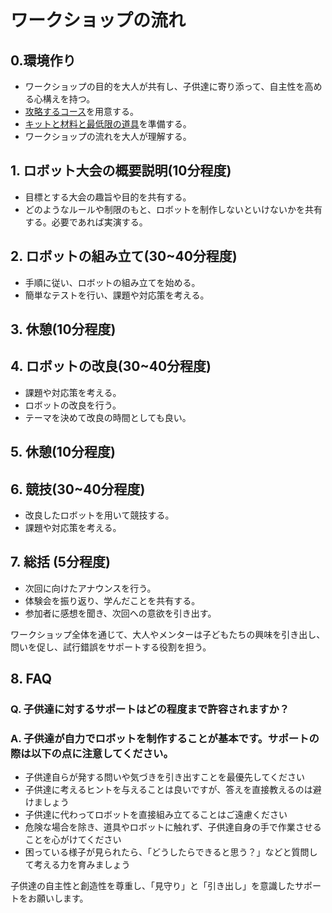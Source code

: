# ワークショップの流れ

## 0.環境作り
- ワークショップの目的を大人が共有し、子供達に寄り添って、自主性を高める心構えを持つ。
- [攻略するコース](./COURSE.md)を用意する。
- [キットと材料と最低限の道具](./KIT.md)を準備する。
- ワークショップの流れを大人が理解する。

## 1. ロボット大会の概要説明(10分程度)
- 目標とする大会の趣旨や目的を共有する。
- どのようなルールや制限のもと、ロボットを制作しないといけないかを共有する。必要であれば実演する。

## 2. ロボットの組み立て(30~40分程度)
- 手順に従い、ロボットの組み立てを始める。
- 簡単なテストを行い、課題や対応策を考える。

## 3. 休憩(10分程度)

## 4. ロボットの改良(30~40分程度)
- 課題や対応策を考える。
- ロボットの改良を行う。
- テーマを決めて改良の時間としても良い。

## 5. 休憩(10分程度)

## 6. 競技(30~40分程度)
- 改良したロボットを用いて競技する。
- 課題や対応策を考える。

## 7. 総括 (5分程度)
- 次回に向けたアナウンスを行う。
- 体験会を振り返り、学んだことを共有する。
- 参加者に感想を聞き、次回への意欲を引き出す。

ワークショップ全体を通じて、大人やメンターは子どもたちの興味を引き出し、問いを促し、試行錯誤をサポートする役割を担う。

## 8. FAQ

### Q. 子供達に対するサポートはどの程度まで許容されますか？
### A. 子供達が自力でロボットを制作することが基本です。サポートの際は以下の点に注意してください。

- 子供達自らが発する問いや気づきを引き出すことを最優先してください
- 子供達に考えるヒントを与えることは良いですが、答えを直接教えるのは避けましょう
- 子供達に代わってロボットを直接組み立てることはご遠慮ください
- 危険な場合を除き、道具やロボットに触れず、子供達自身の手で作業させることを心がけてください
- 困っている様子が見られたら、「どうしたらできると思う？」などと質問して考える力を育みましょう

子供達の自主性と創造性を尊重し、「見守り」と「引き出し」を意識したサポートをお願いします。
